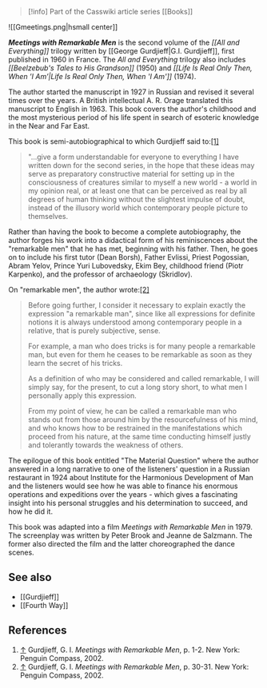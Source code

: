 > [!info] Part of the Casswiki article series [[Books]]

![[Gmeetings.png|hsmall center]]


_**Meetings with Remarkable Men**_ is the second volume of the _[[All and Everything]]_ trilogy written by [[George Gurdjieff|G.I. Gurdjieff]], first published in 1960 in France. The _All and Everything_ trilogy also includes _[[Beelzebub's Tales to His Grandson]]_ (1950) and _[[Life Is Real Only Then, When ’I Am’|Life Is Real Only Then, When 'I Am']]_ (1974).

The author started the manuscript in 1927 in Russian and revised it several times over the years. A British intellectual A. R. Orage translated this manuscript to English in 1963. This book covers the author's childhood and the most mysterious period of his life spent in search of esoteric knowledge in the Near and Far East.

This book is semi-autobiographical to which Gurdjieff said to:[\[1\]](#cite_note-1)

> "...give a form understandable for everyone to everything I have written down for the second series, in the hope that these ideas may serve as preparatory constructive material for setting up in the consciousness of creatures similar to myself a new world - a world in my opinion real, or at least one that can be perceived as real by all degrees of human thinking without the slightest impulse of doubt, instead of the illusory world which contemporary people picture to themselves.

Rather than having the book to become a complete autobiography, the author forges his work into a didactical form of his reminiscences about the "remarkable men" that he has met, beginning with his father. Then, he goes on to include his first tutor (Dean Borsh), Father Evlissi, Priest Pogossian, Abram Yelov, Prince Yuri Lubovedsky, Ekim Bey, childhood friend (Piotr Karpenko), and the professor of archaeology (Skridlov).

On "remarkable men", the author wrote:[\[2\]](#cite_note-2)

> Before going further, I consider it necessary to explain exactly the expression "a remarkable man", since like all expressions for definite notions it is always understood among contemporary people in a relative, that is purely subjective, sense.
> 
> For example, a man who does tricks is for many people a remarkable man, but even for them he ceases to be remarkable as soon as they learn the secret of his tricks.
> 
> As a definition of who may be considered and called remarkable, I will simply say, for the present, to cut a long story short, to what men I personally apply this expression.
> 
> From my point of view, he can be called a remarkable man who stands out from those around him by the resourcefulness of his mind, and who knows how to be restrained in the manifestations which proceed from his nature, at the same time conducting himself justly and tolerantly towards the weakness of others.

The epilogue of this book entitled "The Material Question" where the author answered in a long narrative to one of the listeners' question in a Russian restaurant in 1924 about Institute for the Harmonious Development of Man and the listeners would see how he was able to finance his enormous operations and expeditions over the years - which gives a fascinating insight into his personal struggles and his determination to succeed, and how he did it.

This book was adapted into a film _Meetings with Remarkable Men_ in 1979. The screenplay was written by Peter Brook and Jeanne de Salzmann. The former also directed the film and the latter choreographed the dance scenes.

See also
--------

*   [[Gurdjieff]]
*   [[Fourth Way]]

References
----------

1.  [↑](#cite_ref-1) Gurdjieff, G. I. _Meetings with Remarkable Men_, p. 1-2. New York: Penguin Compass, 2002.
2.  [↑](#cite_ref-2) Gurdjieff, G. I. _Meetings with Remarkable Men_, p. 30-31. New York: Penguin Compass, 2002.